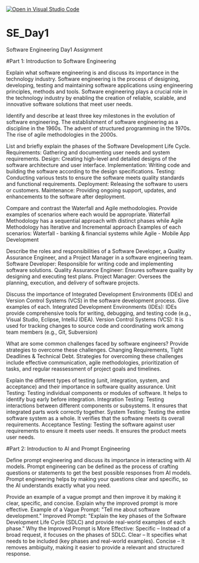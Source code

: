 [![Open in Visual Studio Code](https://classroom.github.com/assets/open-in-vscode-2e0aaae1b6195c2367325f4f02e2d04e9abb55f0b24a779b69b11b9e10269abc.svg)](https://classroom.github.com/online_ide?assignment_repo_id=18509510&assignment_repo_type=AssignmentRepo)
# SE_Day1
Software Engineering Day1 Assignment

#Part 1: Introduction to Software Engineering

Explain what software engineering is and discuss its importance in the technology industry.
Software engineering is the process of designing, developing, testing and maintaining software applications using engineering principles, methods and tools.
Software engineering plays a crucial role in the technology industry by enabling the creation of reliable, scalable, and innovative software solutions that meet user needs. 
 
Identify and describe at least three key milestones in the evolution of software engineering.
The establishment of software engineering as a discipline in the 1960s.
The advent of structured programming in the 1970s.
The rise of agile methodologies in the 2000s. 

List and briefly explain the phases of the Software Development Life Cycle.
Requirements: Gathering and documenting user needs and system requirements.
Design: Creating high-level and detailed designs of the software architecture and user interface.
Implementation: Writing code and building the software according to the design specifications.
Testing: Conducting various tests to ensure the software meets quality standards and functional requirements.
Deployment: Releasing the software to users or customers.
Maintenance: Providing ongoing support, updates, and enhancements to the software after deployment. 
 
Compare and contrast the Waterfall and Agile methodologies. Provide examples of scenarios where each would be appropriate.
Waterfall Methodology has a sequential approach with distinct phases while Agile Methodology has Iterative and Incremental approach 
Examples of each scenarios: Waterfall - banking & financial systems while Agile - Mobile App Development

Describe the roles and responsibilities of a Software Developer, a Quality Assurance Engineer, and a Project Manager in a software engineering team.
Software Developer: Responsible for writing code and implementing software solutions.
Quality Assurance Engineer: Ensures software quality by designing and executing test plans.
Project Manager: Oversees the planning, execution, and delivery of software projects.  

Discuss the importance of Integrated Development Environments (IDEs) and Version Control Systems (VCS) in the software development process. Give examples of each.
Integrated Development Environments (IDEs): IDEs provide comprehensive tools for writing, debugging, and testing code (e.g., Visual Studio, Eclipse, IntelliJ IDEA).
Version Control Systems (VCS): It is used for tracking changes to source code and coordinating work among team members (e.g., Git, Subversion)

What are some common challenges faced by software engineers? Provide strategies to overcome these challenges.
Changing Requirements, Tight Deadlines & Technical Debt.
Strategies for overcoming these challenges include effective communication, agile methodologies, prioritization of tasks, and regular reassessment of project goals and timelines.

Explain the different types of testing (unit, integration, system, and acceptance) and their importance in software quality assurance.
Unit Testing: Testing individual components or modules of software. It helps to identify bug early before integration.
Integration Testing: Testing interactions between different components or subsystems. It ensures that integrated parts work correctly together.
System Testing: Testing the entire software system as a whole. It verifies that the software meets its overall requirements.
Acceptance Testing: Testing the software against user requirements to ensure it meets user needs. It ensures the product meets user needs.

#Part 2: Introduction to AI and Prompt Engineering


Define prompt engineering and discuss its importance in interacting with AI models.
Prompt engineering can be defined as the process of crafting questions or statements to get the best possible responses from AI models.
Prompt engineering helps by making your questions clear and specific, so the AI understands exactly what you need.

Provide an example of a vague prompt and then improve it by making it clear, specific, and concise. Explain why the improved prompt is more effective.
Example of a Vague Prompt:
"Tell me about software development."
Improved Prompt:
"Explain the key phases of the Software Development Life Cycle (SDLC) and provide real-world examples of each phase."
Why the Improved Prompt is More Effective:
Specific – Instead of a broad request, it focuses on the phases of SDLC.
Clear – It specifies what needs to be included (key phases and real-world examples).
Concise – It removes ambiguity, making it easier to provide a relevant and structured response.
